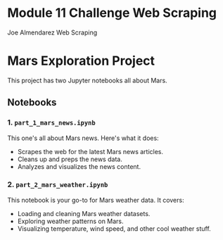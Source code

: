 # Module 11 Challenge Web Scraping
Joe Almendarez
 Web Scraping
# Mars Exploration Project

This project has two Jupyter notebooks all about Mars.

## Notebooks

### 1. `part_1_mars_news.ipynb`
This one's all about Mars news. Here's what it does:
- Scrapes the web for the latest Mars news articles.
- Cleans up and preps the news data.
- Analyzes and visualizes the news content.

### 2. `part_2_mars_weather.ipynb`
This notebook is your go-to for Mars weather data. It covers:
- Loading and cleaning Mars weather datasets.
- Exploring weather patterns on Mars.
- Visualizing temperature, wind speed, and other cool weather stuff.
